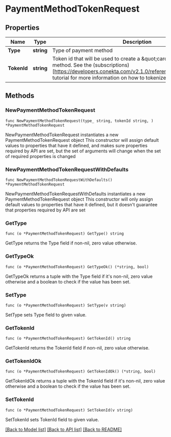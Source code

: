 # PaymentMethodTokenRequest

## Properties

Name | Type | Description | Notes
------------ | ------------- | ------------- | -------------
**Type** | **string** | Type of payment method | 
**TokenId** | **string** | Token id that will be used to create a \&quot;card\&quot; type payment method. See the (subscriptions)[https://developers.conekta.com/v2.1.0/reference/createsubscription] tutorial for more information on how to tokenize cards. | 

## Methods

### NewPaymentMethodTokenRequest

`func NewPaymentMethodTokenRequest(type_ string, tokenId string, ) *PaymentMethodTokenRequest`

NewPaymentMethodTokenRequest instantiates a new PaymentMethodTokenRequest object
This constructor will assign default values to properties that have it defined,
and makes sure properties required by API are set, but the set of arguments
will change when the set of required properties is changed

### NewPaymentMethodTokenRequestWithDefaults

`func NewPaymentMethodTokenRequestWithDefaults() *PaymentMethodTokenRequest`

NewPaymentMethodTokenRequestWithDefaults instantiates a new PaymentMethodTokenRequest object
This constructor will only assign default values to properties that have it defined,
but it doesn't guarantee that properties required by API are set

### GetType

`func (o *PaymentMethodTokenRequest) GetType() string`

GetType returns the Type field if non-nil, zero value otherwise.

### GetTypeOk

`func (o *PaymentMethodTokenRequest) GetTypeOk() (*string, bool)`

GetTypeOk returns a tuple with the Type field if it's non-nil, zero value otherwise
and a boolean to check if the value has been set.

### SetType

`func (o *PaymentMethodTokenRequest) SetType(v string)`

SetType sets Type field to given value.


### GetTokenId

`func (o *PaymentMethodTokenRequest) GetTokenId() string`

GetTokenId returns the TokenId field if non-nil, zero value otherwise.

### GetTokenIdOk

`func (o *PaymentMethodTokenRequest) GetTokenIdOk() (*string, bool)`

GetTokenIdOk returns a tuple with the TokenId field if it's non-nil, zero value otherwise
and a boolean to check if the value has been set.

### SetTokenId

`func (o *PaymentMethodTokenRequest) SetTokenId(v string)`

SetTokenId sets TokenId field to given value.



[[Back to Model list]](../README.md#documentation-for-models) [[Back to API list]](../README.md#documentation-for-api-endpoints) [[Back to README]](../README.md)


